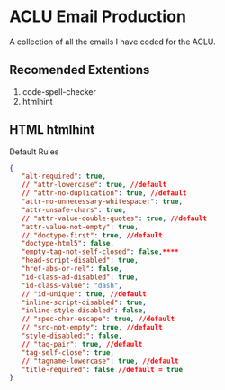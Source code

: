 # ACLU Email Production

A collection of all the emails I have coded for the ACLU.

## Recomended Extentions

1. code-spell-checker
2. htmlhint

## HTML htmlhint

Default Rules

```json
{
   "alt-required": true,
   // "attr-lowercase": true, //default
   // "attr-no-duplication": true, //default
   "attr-no-unnecessary-whitespace:": true,
   "attr-unsafe-chars": true,
   // "attr-value-double-quotes": true, //default
   "attr-value-not-empty": true,
   // "doctype-first": true, //default
   "doctype-html5": false,
   "empty-tag-not-self-closed": false,****
   "head-script-disabled": true,
   "href-abs-or-rel": false,
   "id-class-ad-disabled": true,
   "id-class-value": "dash",
   // "id-unique": true, //default
   "inline-script-disabled": true,
   "inline-style-disabled": false,
   // "spec-char-escape": true, //default
   // "src-not-empty": true, //default
   "style-disabled:": false,
   // "tag-pair": true, //default
   "tag-self-close": true,
   // "tagname-lowercase": true, //default
   "title-required": false //default = true
}
```
